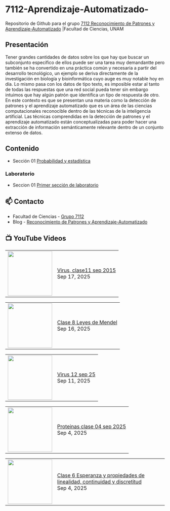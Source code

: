 # 7112-Aprendizaje-Automatizado-
Repositorio de Github para el grupo   [7112 Reconocimiento de Patrones y Aprendizaje-Automatizado](https://www.fciencias.unam.mx/docencia/horarios/presentacion/347481) |Facultad de Ciencias, UNAM

## Presentación
Tener grandes cantidades de datos sobre los que hay que buscar un subconjunto específico de ellos puede ser una tarea muy demandantte pero también se ha convertido en una práctica común y necesaria a partir del desarrollo tecnológico, un ejemplo se deriva directamente de la investigación en biología y bioinformática cuyo auge es muy notable hoy en día. Lo mismo pasa con los datos de tipo texto, es imposible estar al tanto de todas las respuestas que una red social pueda tener sin embargo intuimos que hay algún patrón que identifica un tipo de respuesta de otro. En este contexto es que se presentan una materia como la detección de patrones y el aprendizaje automatizado que es un área de las ciencias computacionales reconocible dentro de las técnicas de la inteligencia artificial. Las técnicas comprendidas en la detección de patrones y el aprendizaje automatizado están conceptualizadas para poder hacer una extracción de información semánticamente relevante dentro de un conjunto extenso de datos.

## Contenido
- Sección 01  [Probabilidad y estadística](https://github.com/7122-Aprendizaje-Automatizado/7112-Aprendizaje-Automatizado-/tree/main/Secci%C3%B3n%2001%20Probabilidad%20y%20Estadistica)

### Laboratorio
- Seccion 01  [Primer sección de laboratorio](https://github.com/7122-Aprendizaje-Automatizado/7112-Aprendizaje-Automatizado-/tree/main/Secci%C3%B3n01-Laboratorio)


## 📫 Contacto
- Facultad de Ciencias - [Grupo 7112](https://www.fciencias.unam.mx/docencia/horarios/presentacion/347481)
- Blog - [Reconocimiento de Patrones y Aprendizaje-Automatizado](https://sites.google.com/view/patronesciencias/inicio)

##  📺 	YouTube Videos
<!-- BLOG-POST-LIST:START --><table><tr><td><a href="https://www.youtube.com/watch?v=hW5NJtRzGwk"><img width="140px" src="https://i.ytimg.com/vi/hW5NJtRzGwk/mqdefault.jpg"></a></td>
<td><a href="https://www.youtube.com/watch?v=hW5NJtRzGwk">Virus, clase11 sep 2015</a><br/>Sep 17, 2025</td></tr></table>
<table><tr><td><a href="https://www.youtube.com/watch?v=TMljH9MxGcc"><img width="140px" src="https://i.ytimg.com/vi/TMljH9MxGcc/mqdefault.jpg"></a></td>
<td><a href="https://www.youtube.com/watch?v=TMljH9MxGcc">Clase 8 Leyes de Mendel</a><br/>Sep 16, 2025</td></tr></table>
<table><tr><td><a href="https://www.youtube.com/watch?v=NGqeFvFywy4"><img width="140px" src="https://i.ytimg.com/vi/NGqeFvFywy4/mqdefault.jpg"></a></td>
<td><a href="https://www.youtube.com/watch?v=NGqeFvFywy4">Virus 12 sep 25</a><br/>Sep 11, 2025</td></tr></table>
<table><tr><td><a href="https://www.youtube.com/watch?v=-6XR4WWyF9I"><img width="140px" src="https://i.ytimg.com/vi/-6XR4WWyF9I/mqdefault.jpg"></a></td>
<td><a href="https://www.youtube.com/watch?v=-6XR4WWyF9I">Proteinas clase 04 sep 2025</a><br/>Sep 4, 2025</td></tr></table>
<table><tr><td><a href="https://www.youtube.com/watch?v=6BmacAuqn0o"><img width="140px" src="https://i.ytimg.com/vi/6BmacAuqn0o/mqdefault.jpg"></a></td>
<td><a href="https://www.youtube.com/watch?v=6BmacAuqn0o">Clase 6 Esperanza y propiedades de linealidad, continuidad y discretitud</a><br/>Sep 4, 2025</td></tr></table>
<!-- BLOG-POST-LIST:END -->
